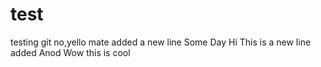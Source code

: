 # test
testing git no,yello mate
added a new line
Some Day
Hi This is a new line added
Anod
Wow this is cool
